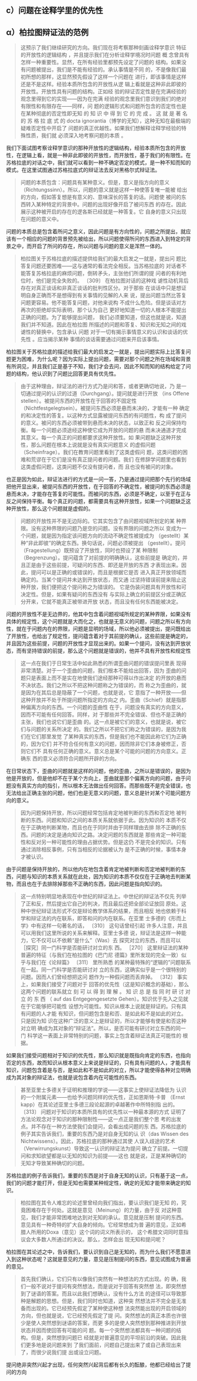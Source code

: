 <h2>c）问题在诠释学里的优先性</h2><h2>α）柏拉图辩证法的范例</h2><blockquote data-pid="US80utPv">这预示了我们继续研究的方向。我们现在将考察那种刻画诠释学意识 特征的开放性的逻辑结构 ，并且提示我们在分析诠释学境况时问题 概 念曾具有怎样一种重要性。显然，在所有经验里都预先设定了问题的 结构。如果没有问题被提出，我们是不能有经验的。承认事情是不同 的，不是像我们最初所想的那样，这显然预先假设了这样一个问题在 进行，即该事情是这样还是不是这样。经验本质所包含的开放性从逻 辑上看就是这种非此即彼的开放性。开放性具有问题的结构。正如经 验的辩证否定性是在完满经验的观念里得到它的实现——因为在完满 经验的观念里我们意识到我们的绝对有限性和有限存在——同样，问 题的逻辑形式和问题所包含的否定性也是在某种彻底的否定性即无知 的 知 识 中 得 到 它 的 完 成 。 这 就 是 著 名 的 苏 格 拉 底 式 的 docta ignorantia（博学的无知），这种无知在最极端的疑难否定性中开启了 问题的真正优越性。如果我们想解释诠释学经验的特殊性质，我们就 必须深入地考察问题的本质 。 </blockquote><p data-pid="MEhZPXSO">我们下面试图考察诠释学意识的那种开放性的逻辑结构，经验本质所包含的开放性，在逻辑上看，就是一种非此即彼的开放性，而开放性，基于我们的有限性。在苏格拉底的对话之中，我们就可以看到一种不确定否定的模式，是一种不知而知的模式。在这里试图通过苏格拉底式的辩证法去反对黑格尔式辩证法。</p><blockquote data-pid="0Sz0pg7-">问题的本质包含：问题具有某种意义。但是，意义是指方向的意义 （Richtungssinn）。所以，问题的意义就是这样一种使答复唯一能被 给出的方向，假如答复想是有意义的、意味深长的答复的话。问题使 被问的东西转入某种特定的背景中。问题的出现好像开启了被问东西 的存在。因此展示这种被开启的存在的逻各斯已经就是一种答复。它 自身的意义只出现在问题的意义中。</blockquote><p data-pid="0w7Ud3oU">问题的本质总是包含着所问之意义，因此问题是有方向性的，问题之所提出，就应该有一个相应的问题的背景预先被给出，所以问题使得所问的东西进入到特定的背景之中，而开启了所问的存在，所以问题与问题的意义是浑然一体的。</p><blockquote data-pid="0kNL2M4d">柏拉图关于苏格拉底的描述提供给我们的最大启发之一就是，提出问 题比答复问题还要困难——这与通常的看法完全相反。当苏格拉底的 对话者不能答复苏格拉底的麻烦问题，倒转矛头，主张他们所谓的提 问者的有利地位时，他们是完全失败的。 〔309〕 在柏拉图对话的这种戏 谑性动机背后存在对真正谈话和非真正谈话的批判性区分。对于那些 在谈话中只是想证明自身正确而不是想得到有关事情的见解的人来 说，提出问题当然比答复问题更容易。他不能答复问题，对他来说构 不成什么危险。但是谈话对方再次的拒绝却实际表明，那个认为自己 更好地知道一切的人根本不能提出正确的问题。为了能够提出问题， 我们必须要知道，但这也就是说，知道我们并不知道。因此在柏拉图 所描述的问题和答复、知识和无知之间的戏谑性的替换中，包含承认 问题 对于一切有揭示事情意义的认识和谈话的优先性 。应当揭示某种 事情的谈话需要通过问题来开启该事情。</blockquote><p data-pid="djwb8TG2">柏拉图关于苏格拉底的描述给我们最大的启发之一就是，提出问题实际上比答复问题更为困难，为什么呢？因为实际上提出问题，需要对那个问题之所在场域和背景有所洞见，并且我们正是基于不知，我们才会去问，因此不知而知的结构给定了问题的结构，他认识到了问题比回答更具有优先性。</p><blockquote data-pid="_hti2NBt">由于这种理由，辩证法的进行方式乃是问和答，或者更确切地说，乃 是一切通过提问的认识的过道（Durchgang）。提问就是进行开放 （ins Offene stellen）。被提问东西的开放性在于回答的不固定性 （Nichtfestgelegtsein）。被提问东西必须是悬而未决的，才能有一种 确定的和决定性的答复。以这种方式显露被提问东西的有问题性，构 成了提问的意义。被问的东西必须被带到悬而未决的状态，以致正和 反之间保持均衡。每一个问题必须途经这种使它成为开放的问题的悬 而未决通道才完成其意义。每一个真正的问题都要求这种开放性。如 果问题缺乏这种开放性，那么问题在根本上说就是没有真实问题意义 的虚假问题（Scheinfrage）。我们在教育问题里看到了这类虚假问 题，这类问题的困难和荒谬在于它们是没有真正提问者的问题。我们 在修辞学问题里也看到这类虚假问题，这类问题不仅没有提问者，而 且也没有被问的对象。</blockquote><p data-pid="TOwKOKpf">也正是因为如此，辩证法进行的方式是一问一答，乃是通过提问把那个先行的场域把他开显出来，被提问东西的开放性，在于回答的不确定性，被提问的东西必须是悬而未决，才能存在答复的可能性。而被问的东西，必须是不确定，以至于在正与反之间保持平衡。每个真正的问题，都需要具有这种开放性，如果一个问题缺乏这种开放性，那么这个问题就是虚假的。</p><blockquote data-pid="JHu4_K_4">问题的开放性并不是无边际的。它其实包含了由问题视域所划定的某 种界限。没有这种界限的问题乃是空的问题。没有界限的问题之所以 变成为一个问题，就是因为指定该问题方向的流动不确定性被提成为 （gestellt）某种“非此即彼”的确定东西。换句话说，问题必须被提出 （gestellt）。提问（Fragestellung）既预设了开放性，同时也预设了某 种限制（Begrenzung）。提问蕴含了对前提的明确确认，这些前提是 确定的，并且正是由于这些前提，可疑问的东西、即还是开放的东西 才表现出来。因此，提问可以是正确的或错误的，而且是根据它是否 进入真正开放领域而确定的。当某个提问并未达到开放状态，而又通 过坚持错误前提来阻止这种开放，我们便把这个提问称之为错误的。 它是伪装问题具有开放性和可决定性。但是，如果有疑问的东西没有 与实际上确立的前提区分或正确区分开来，它就不能真正被带进开放 状态，而且没有任何东西能被决定。</blockquote><p data-pid="eDkLioGO">问题的开放性不是无边界的，他其中包含着问题视域所规定的某种界限，如果没有具体的规定性，这个问题就是大而化之，也就是无意义的问题，问题之所以有方向性，就在于问题内在的界限，问题是显明的场域，所以他必须被提出，提问既给出了开放性，也给出了规定性，提问蕴含着对于其前提的确认，这些前提是确定的，并且因为这些前提，问题的开放性才显现出来的。如果一个提问，没有达到开放状态，而有坚持错误的前提，那么这个问题就是错误的，他并不具有开放性和规定性</p><blockquote data-pid="21YVj-XF">这一点在我们于日常生活中如此熟悉的所谓歪曲问题的错误提问里表 现得非常清楚。对于一个歪曲的问题，我们根本不能给出回答，因为 歪曲的问题只是表面上而不是实在地使我们途经那种可得以作出决定 的开放的悬而不决状态。我们之所以不把这种问题称之为错误的，而 称之为歪曲的，就是因为在其后总是隐蔽了一个问题，也就是说，它 意指了一种开放——但这种开放并不处于所提问题所指定的方向之 内。歪曲（Schief）就是指那种偏离方向的东西。一个问题的歪曲性 在于，问题没有真实的方向意义，因而不可能有任何回答。同样，对 于那些并不完全错误、但也不是正确的主张，我们也说它们是歪曲 的。这一点是被它们的意义，也就是说，被它们与问题的关系所决定 的。我们之所以不把它们称之为错误的，是因为我们在它们那里发觉 了某种真实的东西，但是我们也不能因此称它们为正确的，因为它们 并不符合任何有意义的问题，因而除非它们本身被修正，否则它们不 具有任何正确的意义。意义总是某个可能的问题的方向意义。正确东 西的意义必须符合问题所开辟的方向。</blockquote><p data-pid="V1vs4W8K">在日常状态下，歪曲的问题就是这样的问题，他的歪曲，之所以是错误的，是因为他是开放的，但是他却不在于某个方向上，歪曲就是那个偏离方向的问题，由于问题没有真实方向的指引，所以根本无法做出任何回答。而那些既不是完全错误，也无法给出正确主张的问题，他们也是无意义的问题，意义总是针对某个可能问题方向的意义。</p><blockquote data-pid="KvyldaXh">因为问题保持开放，所以问题经常包括肯定地被判断的东西和否定地 被判断的东西。问题和知识之间的本质关系就依据于此。因为知识的 本质不仅在于正确地判断某物，而且也在于同时并由于同样理由去排 除不正确的东西。问题的决定是通向知识之路。决定问题的东西就是 那些肯定一种可能性和反对另一种可能性的理由占据优势。但是这仍 不是完全的知识。只有通过消除相反事例，只有当相反的论据被认为 是不正确的时候，事情本身才被认识。 </blockquote><p data-pid="zPhOY5SU">由于问题是保持开放的，所以他内在地包含着肯定地被判断和否定地被判断的东西，问题与知识的本质关系就在此处，因为知识的本质不仅仅在于正确地去判断某物，而且也在于去排除掉那些不正确的东西，因此问题是指向知识的。</p><blockquote data-pid="eWFTigUw">这一点特别明显地表现在中世纪的辩证法上。中世纪的辩证法不仅先 列举了正和反，然后提出它自己的判决，而且最后还把全部论证放回 原处。这种中世纪辩证法形式不仅是辩论教学体系的结果，而且相反 地也依赖于科学和辩证法的内在联系，即答和问的内在联系。在亚里 士多德的《形而上学》中有这样一句著名的话， 〔310〕 这句话曾经引起 许多人注意，并且可以用我们这里所说的关系来解释。亚里士多德 说，辩证法是这样一种能力，它不仅可以不依赖“是什么”（Was）去 探究对立的东西，而且可以［探究］同一门科学是否能研讨对立的东 西。 ［270］ 这里辩证法的某种普遍的特征（与我们在柏拉图的《巴门尼 德篇》里所发现的完全一致）似乎与我们在《论辩篇》 〔311〕 里所熟悉 的某种最特殊的“逻辑的”问题联系在一起。同一门科学是否能研讨对 立的东西，这确实似乎是一个很特别的问题。因而人们曾经想把这问 题作为一种假问题而丢弃掉。 〔312〕 事实上，如果我们接受了问题对于 回答的优先性（这是知识概念的基础），那么这两个问题的联系就立 刻 可 以 得 到 理 解 。 知 识 总 是 指 同 时 研 讨 对 立 的 东 西 （ auf das Entgegengesetzte Gehen）。知识优于先入之见就在于它能够把可能性 设想为可能性。知识从根本上说就是辩证的。只有具有问题的人才能 有知识，但问题包含是和否、是如此和不是如此的对立。只是因为知 识在这种广泛的意义上是辩证的，所以才能够有使是和否这种对立明 确成为其对象的“辩证法”。所以，是否可能有研讨对立东西的同一门 科学这一表面上非常特别的问题，事实上包含着辩证法真正可能性的 根据。 </blockquote><p data-pid="pi1B7HpL">如果我们接受问题相对于知识的优先性，那么知识就是既指向肯定的东西，也指向否定的东西，故而知识从根本意义上来说是辩证的，只有具有问题的人，才能具有知识，问题包含着是与否，是如此和不是如此的对立，所以才能使得各种对立明确成为其对象的辩证法，也就是说包含着内在可能性的东西。</p><blockquote data-pid="ZcaB7tuS">甚至亚里士多德关于证明和推理的学说——这事实上使辩证法降低为 认识的一个附属元素——也给予问题同样的优先性，正如恩斯特·卡普 （Ernst kapp）在其论述亚里士多德三段论起源的卓越著作中所特别指 出的。 〔313〕 问题对于知识的本质所具有的优先性以一种最本源的方式 证明了方法论观念对于知识的那种限制性——这一点正是我们整个思 考的出发点。并不存在一种方法使我们会提问，会看出成问题的东 西。苏格拉底的例子其实告诉我们，重要的东西乃是对自身无知的认 识（das Wissen des Nichtwissens）。因此，苏格拉底的那种通过其使 人误入歧途的艺术（Verwirrungskunst）导致这一认识的辩证法为提问 确立了前提。一切提问和求知欲望都是以无知的知识为前提——这也 就是说，正是某种确切的无知才导致某种确切的问题。</blockquote><p data-pid="cRsnoIJp">苏格拉底的例子告诉我们，重要的东西是对于自身无知的认识，只有基于这一点，我们的问题才能打开，但是无知也需要某种规定性，确定的无知才能带来确定的知识。</p><blockquote data-pid="AwJvRFBV">柏拉图在其令人难忘的论述里曾经向我们指出，要认识我们是无知 的，究竟困难存在于何处。这就是意见（Meinung）的力量，由于反 对这种意见，我们才能非常困难地达到对无知的承认。意见就是压制 提问的东西。意见具有一种奇特的扩大自身的倾向。它经常想成为普 遍的意见，正如希腊人所用的Doxa（意见）这个词的词义所表示的， 这个希腊文词同时意指议会大多数人所通过的决议。那么，怎样会出 现无知和提问呢？ </blockquote><p data-pid="FzyI0vOI">柏拉图在其论述之中，告诉我们，要认识到自己是无知的，而为什么我们不愿意进入到这种状态呢？这就是意见的力量，意见是压制提问的东西，意见试图成为普遍的意见。</p><blockquote data-pid="3ZO5n5yu">首先我们确认，它们只有以像我们突然有一种想法的方式出现。的 确，我们一般不说对于提问有突然想法，而是说对于回答有突然想 法，即突然想到了谜语的答案。而且以此我们想确认，没有什么方法 的途径可以导致那种是解题的思想。但是，我们同时也知道，这种突 然想法并不完全是无准备而出现的。它已经预先假定了某种使这种想 法突然能出现的开启领域的方向，但也就是说，它已经预先假定了提 问。突然想法的真正本质也许很少是使人突然想到谜语的答案，而更 多的是使人突然想到那种推进到开放状态并因而使回答有可能的问 题。每一个突然想法都具有一种问题的结构。但是，突然想到问题已 经就是对普遍意见的平坦前沿的突破。因此我们更多地是说问题来到 了我们面前，问题自己提出来了或自己表现出来了，而很少说我们提 出或设立问题。 </blockquote><p data-pid="cEUpmjv8">提问绝非突然兴起才出现，任何突然兴起背后都有长久的酝酿，他都已经给出了提问的方向</p><p></p>